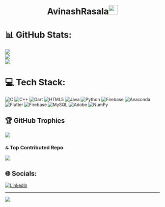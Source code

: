 <div align="center"><h1>AvinashRasala<img src="https://media.giphy.com/media/hvRJCLFzcasrR4ia7z/giphy.gif" width="30px"/></h1></div>



# 📊 GitHub Stats:
![](https://github-readme-stats.vercel.app/api?username=AvinashRasala&theme=dark&hide_border=false&include_all_commits=true&count_private=false)<br/>
![](https://github-readme-streak-stats.herokuapp.com/?user=AvinashRasala&theme=dark&hide_border=false)<br/>
![](https://github-readme-stats.vercel.app/api/top-langs/?username=AvinashRasala&theme=dark&hide_border=false&include_all_commits=true&count_private=false&layout=compact)


# 💻 Tech Stack:
![C](https://img.shields.io/badge/c-%2300599C.svg?style=for-the-badge&logo=c&logoColor=white) ![C++](https://img.shields.io/badge/c++-%2300599C.svg?style=for-the-badge&logo=c%2B%2B&logoColor=white) ![Dart](https://img.shields.io/badge/dart-%230175C2.svg?style=for-the-badge&logo=dart&logoColor=white) ![HTML5](https://img.shields.io/badge/html5-%23E34F26.svg?style=for-the-badge&logo=html5&logoColor=white) ![Java](https://img.shields.io/badge/java-%23ED8B00.svg?style=for-the-badge&logo=openjdk&logoColor=white) ![Python](https://img.shields.io/badge/python-3670A0?style=for-the-badge&logo=python&logoColor=ffdd54) ![Firebase](https://img.shields.io/badge/firebase-%23039BE5.svg?style=for-the-badge&logo=firebase) ![Anaconda](https://img.shields.io/badge/Anaconda-%2344A833.svg?style=for-the-badge&logo=anaconda&logoColor=white) ![Flutter](https://img.shields.io/badge/Flutter-%2302569B.svg?style=for-the-badge&logo=Flutter&logoColor=white) ![Firebase](https://img.shields.io/badge/firebase-a08021?style=for-the-badge&logo=firebase&logoColor=ffcd34) ![MySQL](https://img.shields.io/badge/mysql-4479A1.svg?style=for-the-badge&logo=mysql&logoColor=white) ![Adobe](https://img.shields.io/badge/adobe-%23FF0000.svg?style=for-the-badge&logo=adobe&logoColor=white) ![NumPy](https://img.shields.io/badge/numpy-%23013243.svg?style=for-the-badge&logo=numpy&logoColor=white)



## 🏆 GitHub Trophies
![](https://github-profile-trophy.vercel.app/?username=AvinashRasala&theme=radical&no-frame=false&no-bg=true&margin-w=4)

### 🔝 Top Contributed Repo
![](https://github-contributor-stats.vercel.app/api?username=AvinashRasala&limit=5&theme=dark&combine_all_yearly_contributions=true)


## 🌐 Socials:
[![LinkedIn](https://img.shields.io/badge/LinkedIn-%230077B5.svg?logo=linkedin&logoColor=white)](https://linkedin.com/in/avinash-rasala) 

---
[![](https://visitcount.itsvg.in/api?id=AvinashRasala&icon=0&color=0)](https://visitcount.itsvg.in)

<!-- Proudly created with GPRM ( https://gprm.itsvg.in ) -->
